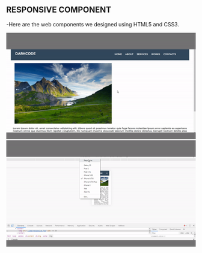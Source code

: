 ## RESPONSIVE COMPONENT

-Here are the web components we designed using HTML5 and CSS3. 


![gif](https://raw.githubusercontent.com/yhekim/CSS-WORKS/master/Responsive/responsive_1.gif)
![gif](https://raw.githubusercontent.com/yhekim/CSS-WORKS/master/Responsive/responsive_2.gif)